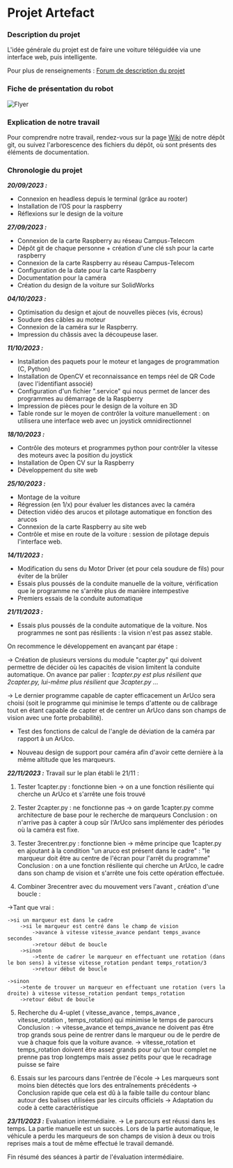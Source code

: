 # Projet Artefact

### Description du projet

L'idée générale du projet est de faire une voiture téléguidée via une interface web, puis intelligente.

Pour plus de renseignements : [Forum de description du projet](https://discourse.r2.enst.fr/)

### Fiche de présentation du robot

![Flyer](Documentation/Flyer/Flyer_présentation.png)

### Explication de notre travail

Pour comprendre notre travail, rendez-vous sur la page [Wiki](https://gitlab.telecom-paris.fr/proj103/2324/gr3/teame/-/wikis/pages) de notre dépôt git, ou suivez l'arborescence des fichiers du dépôt, où sont présents des éléments de documentation.

### Chronologie  du projet

***20/09/2023 :***
-	Connexion en headless depuis le terminal (grâce au rooter)
-	Installation de l’OS pour la raspberry
-	Réflexions sur le design de la voiture 


***27/09/2023 :***
-	Connexion de la carte Raspberry au réseau Campus-Telecom
-	Dépôt git de chaque personne + création d'une clé ssh pour la carte raspberry
-   Connexion de la carte Raspberry au réseau Campus-Telecom
-	Configuration de la date pour la carte Raspberry
-	Documentation pour la caméra 
-	Création du design de la voiture sur SolidWorks


***04/10/2023 :***
-	Optimisation du design et ajout de nouvelles pièces (vis, écrous)
-	Soudure des câbles au moteur
-	Connexion de la caméra sur le Raspberry. 
-	Impression du châssis avec la découpeuse laser. 

***11/10/2023 :*** 
- Installation des paquets pour le moteur et langages de programmation (C, Python)
- Installation de OpenCV et reconnaissance en temps réel de QR Code (avec l'identifiant associé)
- Configuration d'un fichier ".service" qui nous permet de lancer des programmes au démarrage de la Raspberry
- Impression de pièces pour le design de la voiture en 3D 
- Table ronde sur le moyen de contrôler la voiture manuellement : on utilisera une interface web avec un joystick omnidirectionnel

***18/10/2023 :*** 
- Contrôle des moteurs et programmes python pour contrôler la vitesse des moteurs avec la position du joystick
- Installation de Open CV sur la Raspberry
- Développement du site web

***25/10/2023 :***
- Montage de la voiture
- Régression (en 1/x) pour évaluer les distances avec la caméra 
- Détection vidéo des arucos et pilotage automatique en fonction des arucos
- Connexion de la carte Raspberry au site web 
- Contrôle et mise en route de la voiture : session de pilotage depuis l'interface web. 

***14/11/2023 :***
- Modification du sens du Motor Driver (et pour cela soudure de fils) pour éviter de la brûler
- Essais plus poussés de la conduite manuelle de la voiture, vérification que le programme ne s'arrête plus de manière intempestive
- Premiers essais de la conduite automatique

***21/11/2023 :***
- Essais plus poussés de la conduite automatique de la voiture. Nos programmes ne sont pas résilients : la vision n'est pas assez stable.

On recommence le développement en avançant par étape :

-> Création de plusieurs versions du module "capter.py" qui doivent permettre de décider où les capacités de vision limitent la conduite automatique. On avance par palier : 
*1capter.py est plus résilient que 2capter.py, lui-même plus résilient que 3capter.py ...*

-> Le dernier programme capable de capter efficacement un ArUco sera choisi (soit le programme qui minimise le temps d'attente ou de calibrage tout en étant capable de capter et de centrer un ArUco dans son champs de vision avec une forte probabilité).

- Test des fonctions de calcul de l'angle de déviation de la caméra par rapport à un ArUco.

- Nouveau design de support pour caméra afin d'avoir cette dernière à la même altitude que les marqueurs.

***22/11/2023 :***
Travail sur le plan établi le 21/11 :

1) Tester 1capter.py : fonctionne bien
-> on a une fonction résiliente qui cherche un ArUco et s'arrête une fois trouvé

2) Tester 2capter.py : ne fonctionne pas
-> on garde 1capter.py comme architecture de base pour le recherche de marqueurs
Conclusion : on n'arrive pas à capter à coup sûr l'ArUco sans implémenter des périodes où la caméra est fixe.

3) Tester 3recentrer.py : fonctionne bien
-> même principe que 1capter.py en ajoutant à la condition "un aruco est présent dans le cadre" : "le marqueur doit être au centre de l'écran pour l'arrêt du programme"
Conclusion : on a une fonction résiliente qui cherche un ArUco, le cadre dans son champ de vision et s'arrête une fois cette opération effectuée.

4) Combiner 3recentrer avec du mouvement vers l'avant , création d'une boucle :

->Tant que vrai :

    ->si un marqueur est dans le cadre
        ->si le marqueur est centré dans le champ de vision
            ->avance à vitesse vitesse_avance pendant temps_avance secondes
            ->retour début de boucle
        ->sinon
            ->tente de cadrer le marqueur en effectuant une rotation (dans le bon sens) à vitesse vitesse_rotation pendant temps_rotation/3
            ->retour début de boucle

    ->sinon
        ->tente de trouver un marqueur en effectuant une rotation (vers la droite) à vitesse vitesse_rotation pendant temps_rotation
        ->retour début de boucle

5) Recherche du 4-uplet ( vitesse_avance , temps_avance , vitesse_rotation , temps_rotation) qui minimise le temps de parocurs
Conclusion :
-> vitesse_avance et temps_avance ne doivent pas être trop grands sous peine de rentrer dans le marqueur ou de le perdre de vue à chaque fois que la voiture avance.
-> vitesse_rotation et temps_rotation doivent être assez grands pour qu'un tour complet ne prenne pas trop longtemps mais assez petits pour que le recadrage puisse se faire

6) Essais sur les parcours dans l'entrée de l'école
-> Les marqueurs sont moins bien détectés que lors des entraînements précédents
    -> Conclusion rapide que cela est dû à la faible taille du contour blanc autour des balises utilisées par les circuits officiels
    -> Adaptation du code à cette caractéristique

***23/11/2023 :***
Evaluation intermédiaire.
-> Le parcours est réussi dans les temps. La partie manuelle est un succès. Lors de la partie automatique, le véhicule a perdu les 
marqueurs de son champs de vision à deux ou trois reprises mais a tout de même effectué le travail demandé.

Fin résumé des séances à partir de l'évaluation intermédiaire. 